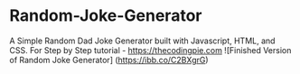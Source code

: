 # Random-Joke-Generator
A Simple Random Dad Joke Generator built with Javascript, HTML, and CSS. For Step by Step tutorial - https://thecodingpie.com
![Finished Version of Random Joke Generator]
(https://ibb.co/C2BXgrG)
